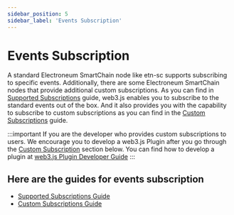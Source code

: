 ```yaml
---
sidebar_position: 5
sidebar_label: 'Events Subscription'
---
```


# Events Subscription

A standard Electroneum SmartChain node like etn-sc supports subscribing to specific events. Additionally, there are some Electroneum SmartChain nodes that provide additional custom subscriptions. As you can find in [Supported Subscriptions](/guides/events_subscriptions/supported_subscriptions) guide, web3.js enables you to subscribe to the standard events out of the box. And it also provides you with the capability to subscribe to custom subscriptions as you can find in the [Custom Subscriptions](/guides/events_subscriptions/custom_subscriptions) guide.

:::important
If you are the developer who provides custom subscriptions to users. We encourage you to develop a web3.js Plugin after you go through the [Custom Subscription](#custom-subscription) section below. You can find how to develop a plugin at [web3.js Plugin Developer Guide](/guides/web3_plugin_guide/plugin_authors)
:::

## Here are the guides for events subscription

-   [Supported Subscriptions Guide](/guides/events_subscriptions/supported_subscriptions)
-   [Custom Subscriptions Guide](/guides/events_subscriptions/custom_subscriptions)
